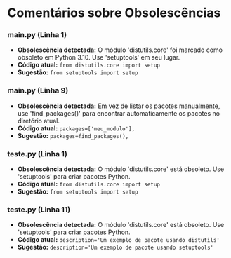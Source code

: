 # Comentários sobre Obsolescências

### main.py (Linha 1)
- **Obsolescência detectada:** O módulo 'distutils.core' foi marcado como obsoleto em Python 3.10. Use 'setuptools' em seu lugar.
- **Código atual:** `from distutils.core import setup`
- **Sugestão:** `from setuptools import setup`


### main.py (Linha 9)
- **Obsolescência detectada:** Em vez de listar os pacotes manualmente, use 'find_packages()' para encontrar automaticamente os pacotes no diretório atual.
- **Código atual:** `packages=['meu_modulo'],`
- **Sugestão:** `packages=find_packages(),`


### teste.py (Linha 1)
- **Obsolescência detectada:** O módulo 'distutils.core' está obsoleto. Use 'setuptools' para criar pacotes Python.
- **Código atual:** `from distutils.core import setup`
- **Sugestão:** `from setuptools import setup`


### teste.py (Linha 11)
- **Obsolescência detectada:** O módulo 'distutils.core' está obsoleto. Use 'setuptools' para criar pacotes Python.
- **Código atual:** `description='Um exemplo de pacote usando distutils'`
- **Sugestão:** `description='Um exemplo de pacote usando setuptools'`


